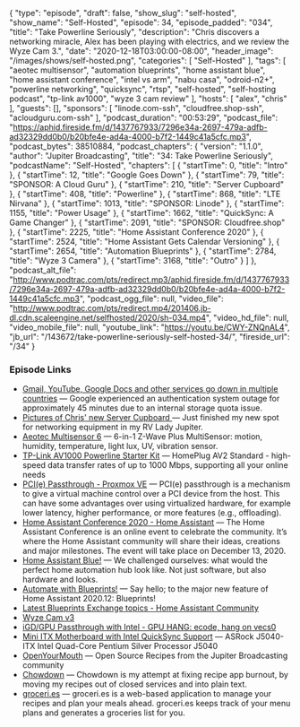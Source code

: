 {
  "type": "episode",
  "draft": false,
  "show_slug": "self-hosted",
  "show_name": "Self-Hosted",
  "episode": 34,
  "episode_padded": "034",
  "title": "Take Powerline Seriously",
  "description": "Chris discovers a networking miracle, Alex has been playing with electrics, and we review the Wyze Cam 3.",
  "date": "2020-12-18T03:00:00-08:00",
  "header_image": "/images/shows/self-hosted.png",
  "categories": [
    "Self-Hosted"
  ],
  "tags": [
    "aeotec multisensor",
    "automation blueprints",
    "home assistant blue",
    "home assistant conference",
    "intel vs arm",
    "nabu casa",
    "odroid-n2+",
    "powerline networking",
    "quicksync",
    "rtsp",
    "self-hosted",
    "self-hosting podcast",
    "tp-link av1000",
    "wyze 3 cam review"
  ],
  "hosts": [
    "alex",
    "chris"
  ],
  "guests": [],
  "sponsors": [
    "linode.com-ssh",
    "cloudfree.shop-ssh",
    "acloudguru.com-ssh"
  ],
  "podcast_duration": "00:53:29",
  "podcast_file": "https://aphid.fireside.fm/d/1437767933/7296e34a-2697-479a-adfb-ad32329dd0b0/b20bfe4e-ad4a-4000-b7f2-1449c41a5cfc.mp3",
  "podcast_bytes": 38510884,
  "podcast_chapters": {
    "version": "1.1.0",
    "author": "Jupiter Broadcasting",
    "title": "34: Take Powerline Seriously",
    "podcastName": "Self-Hosted",
    "chapters": [
      {
        "startTime": 0,
        "title": "Intro"
      },
      {
        "startTime": 12,
        "title": "Google Goes Down"
      },
      {
        "startTime": 79,
        "title": "SPONSOR: A Cloud Guru"
      },
      {
        "startTime": 210,
        "title": "Server Cupboard"
      },
      {
        "startTime": 408,
        "title": "Powerline"
      },
      {
        "startTime": 868,
        "title": "LTE Nirvana"
      },
      {
        "startTime": 1013,
        "title": "SPONSOR: Linode"
      },
      {
        "startTime": 1155,
        "title": "Power Usage"
      },
      {
        "startTime": 1662,
        "title": "QuickSync: A Game Changer"
      },
      {
        "startTime": 2091,
        "title": "SPONSOR: Cloudfree.shop"
      },
      {
        "startTime": 2225,
        "title": "Home Assistant Conference 2020"
      },
      {
        "startTime": 2524,
        "title": "Home Assistant Gets Calendar Versioning"
      },
      {
        "startTime": 2654,
        "title": "Automation Blueprints"
      },
      {
        "startTime": 2784,
        "title": "Wyze 3 Camera"
      },
      {
        "startTime": 3168,
        "title": "Outro"
      }
    ]
  },
  "podcast_alt_file": "http://www.podtrac.com/pts/redirect.mp3/aphid.fireside.fm/d/1437767933/7296e34a-2697-479a-adfb-ad32329dd0b0/b20bfe4e-ad4a-4000-b7f2-1449c41a5cfc.mp3",
  "podcast_ogg_file": null,
  "video_file": "http://www.podtrac.com/pts/redirect.mp4/201406.jb-dl.cdn.scaleengine.net/selfhosted/2020/sh-034.mp4",
  "video_hd_file": null,
  "video_mobile_file": null,
  "youtube_link": "https://youtu.be/CWY-ZNQnAL4",
  "jb_url": "/143672/take-powerline-seriously-self-hosted-34/",
  "fireside_url": "/34"
}


### Episode Links

  * [Gmail, YouTube, Google Docs and other services go down in multiple countries](https://techcrunch.com/2020/12/14/gmail-youtube-google-docs-and-other-services-go-down-simultaneously-in-multiple-countries/ "Gmail, YouTube, Google Docs and other services go down in multiple countries") — Google experienced an authentication system outage for approximately 45 minutes due to an internal storage quota issue. 
  * [Pictures of Chris' new Server Cupboard ](https://www.instagram.com/p/CIJ6qQDpBkw/ "Pictures of Chris' new Server Cupboard ") — Just finished my new spot for networking equipment in my RV Lady Jupiter.
  * [Aeotec Multisensor 6](https://www.amazon.com/gp/product/B0151Z8ZQY/ref=ppx_yo_dt_b_asin_title_o06_s00?ie=UTF8&psc=1 "Aeotec Multisensor 6") — 6-in-1 Z-Wave Plus MultiSensor: motion, humidity, temperature, light lux, UV, vibration sensor.
  * [TP-Link AV1000 Powerline Starter Kit](https://www.amazon.com/gp/product/B084CZMYNM/ref=ppx_yo_dt_b_asin_title_o04_s00?ie=UTF8&psc=1 "TP-Link AV1000 Powerline Starter Kit") — HomePlug AV2 Standard - high-speed data transfer rates of up to 1000 Mbps, supporting all your online needs
  * [PCI(e) Passthrough - Proxmox VE](https://pve.proxmox.com/wiki/PCI\(e\)_Passthrough "PCI\(e\) Passthrough - Proxmox VE") — PCI(e) passthrough is a mechanism to give a virtual machine control over a PCI device from the host. This can have some advantages over using virtualized hardware, for example lower latency, higher performance, or more features (e.g., offloading).
  * [Home Assistant Conference 2020 - Home Assistant](https://www.home-assistant.io/conference "Home Assistant Conference 2020 - Home Assistant") — The Home Assistant Conference is an online event to celebrate the community. It’s where the Home Assistant community will share their ideas, creations and major milestones. The event will take place on December 13, 2020.
  * [Home Assistant Blue!](https://www.home-assistant.io/blue/ "Home Assistant Blue!") — We challenged ourselves: what would the perfect home automation hub look like. Not just software, but also hardware and looks.
  * [Automate with Blueprints!](https://www.home-assistant.io/blog/2020/12/13/release-202012/#blueprints "Automate with Blueprints!") — Say hello; to the major new feature of Home Assistant 2020.12: Blueprints!
  * [Latest Blueprints Exchange topics - Home Assistant Community](https://community.home-assistant.io/c/blueprints-exchange/53 "Latest Blueprints Exchange topics - Home Assistant Community")
  * [Wyze Cam v3](https://wyze.com/wyze-cam-v3.html "Wyze Cam v3")
  * [iGD/GPU Passthrough with Intel - GPU HANG: ecode, hang on vecs0](https://forum.proxmox.com/threads/igd-gpu-passthrough-with-intel-gpu-hang-ecode-hang-on-vecs0.70153/ "iGD/GPU Passthrough with Intel - GPU HANG: ecode, hang on vecs0")
  * [Mini ITX Motherboard with Intel QuickSync Support](https://www.newegg.com/asrock-j5040-itx-mini-itx/p/N82E16813157967?Description=j5040%20itx&cm_re=j5040_itx-_-13-157-967-_-Product "Mini ITX Motherboard with Intel QuickSync Support") — ASRock J5040-ITX Intel Quad-Core Pentium Silver Processor J5040 
  * [OpenYourMouth](https://github.com/rikai/OpenYourMouth "OpenYourMouth") — Open Source Recipes from the Jupiter Broadcasting community
  * [Chowdown](https://chowdown.io/ "Chowdown") — Chowdown is my attempt at fixing recipe app burnout, by moving my recipes out of closed services and into plain text.
  * [groceri.es](https://groceri.es/ "groceri.es") — groceri.es is a web-based application to manage your recipes and plan your meals ahead. groceri.es keeps track of your menu plans and generates a groceries list for you.


